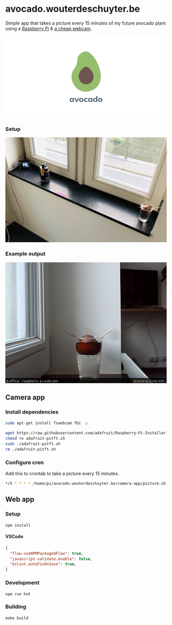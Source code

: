 # avocado.wouterdeschuyter.be

Simple app that takes a picture every 15 minutes of my future avocado plant using a [Raspberry Pi](https://www.raspberrypi.org/) & [a cheap webcam](https://www.ebay.com/itm/163188849225).

![Poster](resources/images/github-poster.png?raw=true)

### Setup

![Setup](resources/images/setup.jpg?raw=true)

### Example output

![Example Picture](resources/images/example.jpg?raw=true)

## Camera app

### Install dependencies

```bash
sudo apt-get install fswebcam fbi -y
```

```bash
wget https://raw.githubusercontent.com/adafruit/Raspberry-Pi-Installer-Scripts/master/adafruit-pitft.sh
chmod +x adafruit-pitft.sh
sudo ./adafruit-pitft.sh
rm ./adafruit-pitft.sh
```

### Configure cron

Add this to crontab to take a picture every 15 minutes.

```bash
*/5 * * * * /home/pi/avocado.wouterdeschuyter.be/camera-app/picture.sh > /dev/null 2>&1
```

## Web app

### Setup

```shell
npm install
```

#### VSCode

```json
{
  "flow.useNPMPackagedFlow": true,
  "javascript.validate.enable": false,
  "eslint.autoFixOnSave": true,
}
```

### Development

```shell
npm run hot
```

### Building

```shell
make build
```
